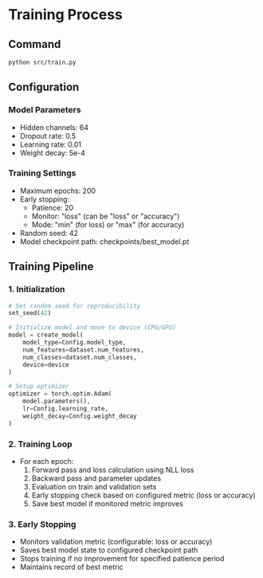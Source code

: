 # Training Process

## Command

```bash
python src/train.py
```

## Configuration

### Model Parameters

- Hidden channels: 64
- Dropout rate: 0.5
- Learning rate: 0.01
- Weight decay: 5e-4

### Training Settings

- Maximum epochs: 200
- Early stopping:
  - Patience: 20
  - Monitor: "loss" (can be "loss" or "accuracy")
  - Mode: "min" (for loss) or "max" (for accuracy)
- Random seed: 42
- Model checkpoint path: checkpoints/best_model.pt

## Training Pipeline

### 1. Initialization

```python
# Set random seed for reproducibility
set_seed(42)

# Initialize model and move to device (CPU/GPU)
model = create_model(
    model_type=Config.model_type,
    num_features=dataset.num_features,
    num_classes=dataset.num_classes,
    device=device
)

# Setup optimizer
optimizer = torch.optim.Adam(
    model.parameters(),
    lr=Config.learning_rate,
    weight_decay=Config.weight_decay
)
```

### 2. Training Loop

- For each epoch:
  1. Forward pass and loss calculation using NLL loss
  2. Backward pass and parameter updates
  3. Evaluation on train and validation sets
  4. Early stopping check based on configured metric (loss or accuracy)
  5. Save best model if monitored metric improves

### 3. Early Stopping

- Monitors validation metric (configurable: loss or accuracy)
- Saves best model state to configured checkpoint path
- Stops training if no improvement for specified patience period
- Maintains record of best metric
